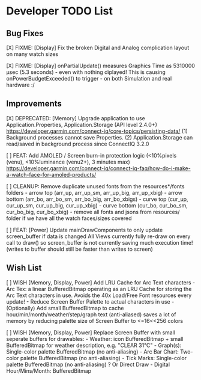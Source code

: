 # Developer TODO List

## Bug Fixes

[X] FIXME: [Display] Fix the broken Digital and Analog complication layout on many watch sizes

[X] FIXME: [Display] onPartialUpdate() measures Graphics Time as 5310000 µsec (5.3 seconds) - even with nothing diplayed!
    This is causing onPowerBudgetExceeded() to trigger - on both Simulation and real hardware :/

## Improvements

[X] DEPRECATED: [Memory] Upgrade application to use Application.Properties, Application.Storage (API level 2.4.0+)
    https://developer.garmin.com/connect-iq/core-topics/persisting-data/
    (1) Background processes cannot save Properties.
    (2) Application.Storage can read/saved in background process since ConnectIQ 3.2.0

[ ] FEAT: Add AMOLED / Screen burn-in protection logic (<10%pixels (venu), <10%luminance (venu2+), 3 minutes max)
    https://developer.garmin.com/connect-iq/connect-iq-faq/how-do-i-make-a-watch-face-for-amoled-products/

[ ] CLEANUP: Remove duplicate unused fonts from the resources*/fonts folders
    - arrow top     (arr_up, arr_up_sm, arr_up_big, arr_up_xbig)
    - arrow bottom  (arr_bo, arr_bo_sm, arr_bo_big, arr_bo_xbigs)
    - curve top     (cur_up, cur_up_sm, cur_up_big, cur_up_xbig)
    - curve bottom  (cur_bo, cur_bo_sm, cur_bo_big, cur_bo_xbig)
    - remove all fonts and jsons from resources/ folder if we have all the watch faces/sizes covered

[ ] FEAT: [Power] Update mainDrawComponents to only update screen_buffer if data is changed
    All Views currently fully re-draw on every call to draw() so screen_buffer
    is not currently saving much execution time!
    (writes to buffer should still be faster than writes to screen)

## Wish List

[ ] WISH [Memory, Display, Power] Add LRU Cache for Arc Text characters
    - Arc Tex: a linear BufferedBitmap operating as an LRU Cache for storing
      the Arc Text characters in use.
      Avoids the 40x Load/Free Font resources every update!
    - Reduce Screen Buffer Palette to actual characters in use
    - (Optionally) Add small BufferedBitmap to cache hour/min/month/weather/step/graph text (anti-aliased)
      saves a lot of memory by reducing palette size of Screen Buffer to <=16<<256 colors


[ ] WISH [Memory, Display, Power] Replace Screen Buffer with small seperate buffers for drawables:
    - Weather: icon BufferedBitmap + small BufferedBitmap for weather description, e.g. "CLEAR 31°C"
    - Graph(s): Single-color palette BufferedBitmap (no anti-aliasing)
    - Arc Bar Chart: Two-color palette BufferedBitmap (no anti-aliasing)
    - Tick Marks: Single-color palette BufferedBitmap (no anti-aliasing) ? Or Direct Draw
    - Digital Hour/Mins/Month: BufferedBitmap